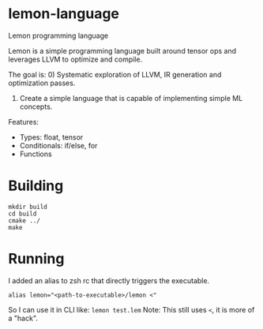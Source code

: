 # lemon-language
Lemon programming language

Lemon is a simple programming language built around tensor ops and leverages LLVM to optimize and compile.

The goal is: 
0) Systematic exploration of LLVM, IR generation and optimization passes.
1) Create a simple language that is capable of implementing simple ML concepts.

Features:
- Types: float, tensor
- Conditionals: if/else, for
- Functions

# Building
```
mkdir build
cd build
cmake ../
make
```

# Running
I added an alias to zsh rc that directly triggers the executable.
```
alias lemon="<path-to-executable>/lemon <"
```
So I can use it in CLI like: `lemon test.lem`
Note: This still uses `<`, it is more of a "hack".